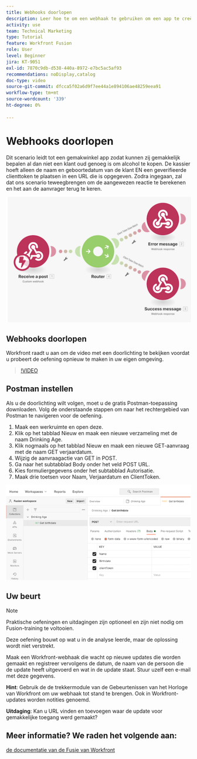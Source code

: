 ```yaml
---
title: Webhooks doorlopen
description: Leer hoe te om een webhaak te gebruiken om een app te creëren om te bepalen al dan niet een klant oud genoeg is om alcohol te kopen, allen in  [!DNL Adobe Workfront Fusion].
activity: use
team: Technical Marketing
type: Tutorial
feature: Workfront Fusion
role: User
level: Beginner
jira: KT-9051
exl-id: 7870c9db-d538-440a-8972-e7bc5ac5af93
recommendations: noDisplay,catalog
doc-type: video
source-git-commit: dfcca5f02a6d9f7ee44a1e894106ae48259eea91
workflow-type: tm+mt
source-wordcount: '339'
ht-degree: 0%

---
```


# Webhooks doorlopen

Dit scenario leidt tot een gemakwinkel app zodat kunnen zij gemakkelijk bepalen al dan niet een klant oud genoeg is om alcohol te kopen. De kassier hoeft alleen de naam en geboortedatum van de klant EN een geverifieerde clienttoken te plaatsen in een URL die is opgegeven. Zodra ingegaan, zal dat ons scenario teweegbrengen om de aangewezen reactie te berekenen en het aan de aanvrager terug te keren.

![ een beeld gebruikend de schakelaarmodule ](assets/beyond-basic-modules-5.png)

## Webhooks doorlopen

Workfront raadt u aan om de video met een doorlichting te bekijken voordat u probeert de oefening opnieuw te maken in uw eigen omgeving.

>[!VIDEO](https://video.tv.adobe.com/v/335292/?quality=12&learn=on&enablevpops)


## Postman instellen

Als u de doorlichting wilt volgen, moet u de gratis Postman-toepassing downloaden. Volg de onderstaande stappen om naar het rechtergebied van Postman te navigeren voor de oefening.

1. Maak een werkruimte en open deze.
1. Klik op het tabblad Nieuw en maak een nieuwe verzameling met de naam Drinking Age.
1. Klik nogmaals op het tabblad Nieuw en maak een nieuwe GET-aanvraag met de naam GET verjaardatum.
1. Wijzig de aanvraagactie van GET in POST.
1. Ga naar het subtabblad Body onder het veld POST URL.
1. Kies formuliergegevens onder het subtabblad Autorisatie.
1. Maak drie toetsen voor Naam, Verjaardatum en ClientToken.

![ een beeld gebruikend de schakelaarmodule ](assets/beyond-basic-modules-6.png)

## Uw beurt

>[!NOTE]
>
>Praktische oefeningen en uitdagingen zijn optioneel en zijn niet nodig om Fusion-training te voltooien.

Deze oefening bouwt op wat u in de analyse leerde, maar de oplossing wordt niet verstrekt.

Maak een Workfront-webhaak die wacht op nieuwe updates die worden gemaakt en registreer vervolgens de datum, de naam van de persoon die de update heeft uitgevoerd en wat in de update staat. Stuur uzelf een e-mail met deze gegevens.

**Hint**: Gebruik de de trekkermodule van de Gebeurtenissen van het Horloge van Workfront om uw webhaak tot stand te brengen. Ook in Workfront-updates worden notities genoemd.

**Uitdaging**: Kan u URL vinden en toevoegen waar de update voor gemakkelijke toegang werd gemaakt?


## Meer informatie? We raden het volgende aan:

[ de documentatie van de Fusie van Workfront ](https://experienceleague.adobe.com/en/docs/workfront-fusion/using/get-started-with-fusion/understand-workfront-fusion/workfront-fusion-overview)
